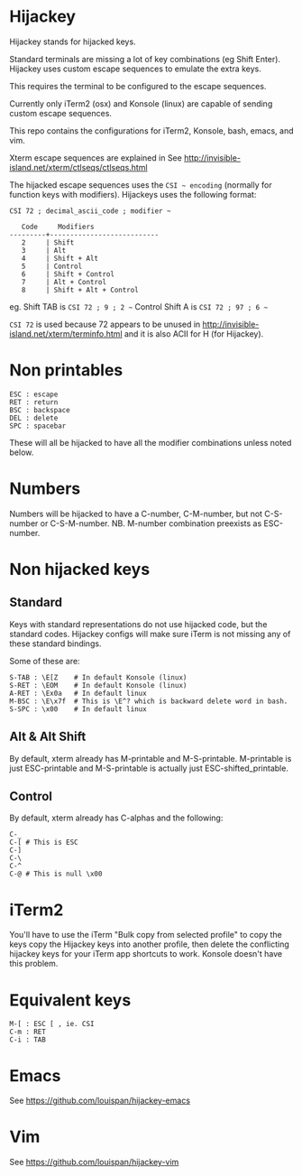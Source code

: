 # Hijackey

Hijackey stands for hijacked keys.

Standard terminals are missing a lot of key combinations (eg Shift Enter).
Hijackey uses custom escape sequences to emulate the extra keys.

This requires the terminal to be configured to the escape sequences.

Currently only iTerm2 (osx) and Konsole (linux) are capable of sending custom
escape sequences.

This repo contains the configurations for iTerm2, Konsole, bash, emacs, and vim.

Xterm escape sequences are explained in
See http://invisible-island.net/xterm/ctlseqs/ctlseqs.html

The hijacked escape sequences uses the `CSI ~ encoding` (normally for function keys with modifiers). Hijackeys uses the following format:

```
CSI 72 ; decimal_ascii_code ; modifier ~
```
```
   Code     Modifiers
---------+---------------------------
   2     | Shift
   3     | Alt
   4     | Shift + Alt
   5     | Control
   6     | Shift + Control
   7     | Alt + Control
   8     | Shift + Alt + Control
```

eg.
Shift TAB is `CSI 72 ; 9 ; 2 ~`
Control Shift A is `CSI 72 ; 97 ; 6 ~`

`CSI 72` is used because 72 appears to be unused in
http://invisible-island.net/xterm/terminfo.html
and it is also ACII for H (for Hijackey).

# Non printables

```
ESC : escape
RET : return
BSC : backspace
DEL : delete
SPC : spacebar
```
These will all be hijacked to have all the modifier combinations unless noted below.

# Numbers

Numbers will be hijacked to have a C-number, C-M-number, but not C-S-number or C-S-M-number.
NB. M-number combination preexists as ESC-number.

# Non hijacked keys
## Standard
Keys with standard representations do not use hijacked code, but the standard codes. Hijackey configs will make sure iTerm is not missing any of these standard bindings.

Some of these are:
```
S-TAB : \E[Z    # In default Konsole (linux)
S-RET : \EOM    # In default Konsole (linux)
A-RET : \Ex0a   # In default linux
M-BSC : \E\x7f  # This is \E^? which is backward delete word in bash.
S-SPC : \x00    # In default linux
```

## Alt & Alt Shift
By default, xterm already has M-printable and M-S-printable.
M-printable is just ESC-printable and M-S-printable is actually just ESC-shifted_printable.

## Control
By default, xterm already has C-alphas and the following:
```
C-_
C-[ # This is ESC
C-]
C-\
C-^
C-@ # This is null \x00
```
#  iTerm2

You'll have to use the iTerm "Bulk copy from selected profile" to copy
the keys copy the Hijackey keys into another profile, then
delete the conflicting hijackey keys for your iTerm app shortcuts to work.
Konsole doesn't have this problem.

# Equivalent keys
```
M-[ : ESC [ , ie. CSI
C-m : RET
C-i : TAB
```

# Emacs

See https://github.com/louispan/hijackey-emacs

# Vim

See https://github.com/louispan/hijackey-vim

